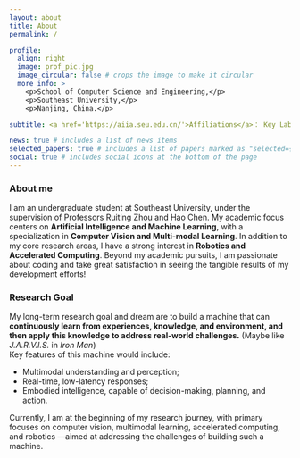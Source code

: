 ```yaml
---
layout: about
title: About
permalink: /

profile:
  align: right
  image: prof_pic.jpg
  image_circular: false # crops the image to make it circular
  more_info: >
    <p>School of Computer Science and Engineering,</p>
    <p>Southeast University,</p>
    <p>Nanjing, China.</p>

subtitle: <a href='https://aiia.seu.edu.cn/'>Affiliations</a>： Key Laboratory of New Generation Artificial Intelligence Technology&Its Interdisciplinary Applications, Ministry of Education, China (Southeast University)

news: true # includes a list of news items
selected_papers: true # includes a list of papers marked as "selected={true}"
social: true # includes social icons at the bottom of the page
---
```


### About me


I am an undergraduate student at Southeast University, under the supervision of Professors Ruiting Zhou and Hao Chen. My academic focus centers on **Artificial Intelligence and Machine Learning**, with a specialization in **Computer Vision and Multi-modal Learning**. In addition to my core research areas, I have a strong interest in **Robotics and Accelerated Computing**. Beyond my academic pursuits, I am passionate about coding and take great satisfaction in seeing the tangible results of my development efforts!


### Research Goal
My long-term research goal and dream are to build a machine that can **continuously learn from experiences, knowledge, and environment, and then apply this knowledge to address real-world challenges.** (Maybe like *J.A.R.V.I.S.* in *Iron Man*)   
Key features of this machine would include:
+  Multimodal understanding and perception; 
+  Real-time, low-latency responses;
+  Embodied intelligence, capable of decision-making, planning, and action.  

Currently, I am at the beginning of my research journey, with primary focuses on computer vision, multimodal learning, accelerated computing, and robotics —aimed at addressing the challenges of building such a machine.

<!--Write your biography here. Tell the world about yourself. Link to your favorite [subreddit](http://reddit.com). You can put a picture in, too. The code is already in, just name your picture `prof_pic.jpg` and put it in the `img/` folder.

Put your address / P.O. box / other info right below your picture. You can also disable any of these elements by editing `profile` property of the YAML header of your `_pages/about.md`. Edit `_bibliography/papers.bib` and Jekyll will render your [publications page](/al-folio/publications/) automatically.

Link to your social media connections, too. This theme is set up to use [Font Awesome icons](https://fontawesome.com/) and [Academicons](https://jpswalsh.github.io/academicons/), like the ones below. Add your Facebook, Twitter, LinkedIn, Google Scholar, or just disable all of them.-->
